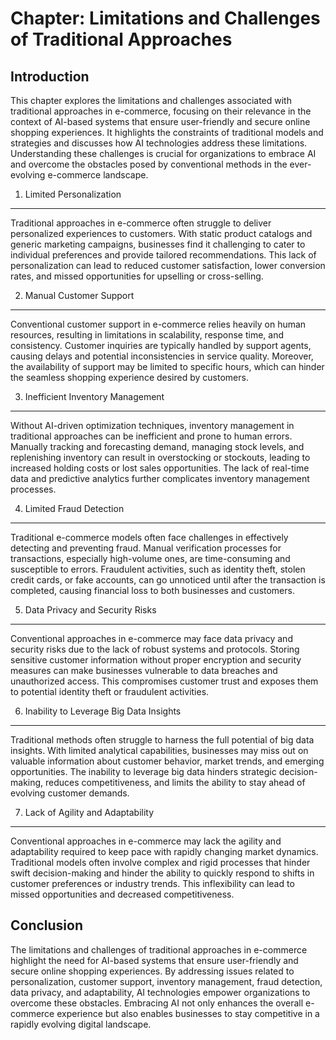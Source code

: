 Chapter: Limitations and Challenges of Traditional Approaches
=============================================================

Introduction
------------

This chapter explores the limitations and challenges associated with traditional approaches in e-commerce, focusing on their relevance in the context of AI-based systems that ensure user-friendly and secure online shopping experiences. It highlights the constraints of traditional models and strategies and discusses how AI technologies address these limitations. Understanding these challenges is crucial for organizations to embrace AI and overcome the obstacles posed by conventional methods in the ever-evolving e-commerce landscape.

1. Limited Personalization
--------------------------

Traditional approaches in e-commerce often struggle to deliver personalized experiences to customers. With static product catalogs and generic marketing campaigns, businesses find it challenging to cater to individual preferences and provide tailored recommendations. This lack of personalization can lead to reduced customer satisfaction, lower conversion rates, and missed opportunities for upselling or cross-selling.

2. Manual Customer Support
--------------------------

Conventional customer support in e-commerce relies heavily on human resources, resulting in limitations in scalability, response time, and consistency. Customer inquiries are typically handled by support agents, causing delays and potential inconsistencies in service quality. Moreover, the availability of support may be limited to specific hours, which can hinder the seamless shopping experience desired by customers.

3. Inefficient Inventory Management
-----------------------------------

Without AI-driven optimization techniques, inventory management in traditional approaches can be inefficient and prone to human errors. Manually tracking and forecasting demand, managing stock levels, and replenishing inventory can result in overstocking or stockouts, leading to increased holding costs or lost sales opportunities. The lack of real-time data and predictive analytics further complicates inventory management processes.

4. Limited Fraud Detection
--------------------------

Traditional e-commerce models often face challenges in effectively detecting and preventing fraud. Manual verification processes for transactions, especially high-volume ones, are time-consuming and susceptible to errors. Fraudulent activities, such as identity theft, stolen credit cards, or fake accounts, can go unnoticed until after the transaction is completed, causing financial loss to both businesses and customers.

5. Data Privacy and Security Risks
----------------------------------

Conventional approaches in e-commerce may face data privacy and security risks due to the lack of robust systems and protocols. Storing sensitive customer information without proper encryption and security measures can make businesses vulnerable to data breaches and unauthorized access. This compromises customer trust and exposes them to potential identity theft or fraudulent activities.

6. Inability to Leverage Big Data Insights
------------------------------------------

Traditional methods often struggle to harness the full potential of big data insights. With limited analytical capabilities, businesses may miss out on valuable information about customer behavior, market trends, and emerging opportunities. The inability to leverage big data hinders strategic decision-making, reduces competitiveness, and limits the ability to stay ahead of evolving customer demands.

7. Lack of Agility and Adaptability
-----------------------------------

Conventional approaches in e-commerce may lack the agility and adaptability required to keep pace with rapidly changing market dynamics. Traditional models often involve complex and rigid processes that hinder swift decision-making and hinder the ability to quickly respond to shifts in customer preferences or industry trends. This inflexibility can lead to missed opportunities and decreased competitiveness.

Conclusion
----------

The limitations and challenges of traditional approaches in e-commerce highlight the need for AI-based systems that ensure user-friendly and secure online shopping experiences. By addressing issues related to personalization, customer support, inventory management, fraud detection, data privacy, and adaptability, AI technologies empower organizations to overcome these obstacles. Embracing AI not only enhances the overall e-commerce experience but also enables businesses to stay competitive in a rapidly evolving digital landscape.
